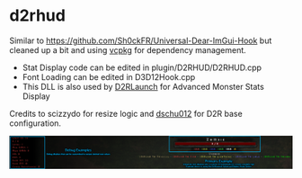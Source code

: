 # d2rhud

Similar to https://github.com/Sh0ckFR/Universal-Dear-ImGui-Hook but cleaned up a bit and using [vcpkg](https://github.com/microsoft/vcpkg#quick-start-windows) for dependency management.
- Stat Display code can be edited in plugin/D2RHUD/D2RHUD.cpp
- Font Loading can be edited in D3D12Hook.cpp
- This DLL is also used by [D2RLaunch](https://github.com/locbones/D2RLaunch-WPF) for Advanced Monster Stats Display

Credits to scizzydo for resize logic and [dschu012](https://github.com/dschu012) for D2R base configuration.

![D2RHUD Example](D2RHud_Example.png)
